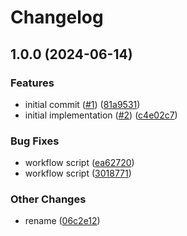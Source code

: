 # Changelog

## 1.0.0 (2024-06-14)


### Features

* initial commit ([#1](https://github.com/nftstorage/cli/issues/1)) ([81a9531](https://github.com/nftstorage/cli/commit/81a9531b4061a52647f586db51eab34f0f92c6db))
* initial implementation ([#2](https://github.com/nftstorage/cli/issues/2)) ([c4e02c7](https://github.com/nftstorage/cli/commit/c4e02c7e5cce341300edec0f1769ec0fe577f8a7))


### Bug Fixes

* workflow script ([ea62720](https://github.com/nftstorage/cli/commit/ea62720d4f0b960355d0d31fd5e709ff16331093))
* workflow script ([3018771](https://github.com/nftstorage/cli/commit/301877180aa2267ea69732156b835212cb4a390f))


### Other Changes

* rename ([06c2e12](https://github.com/nftstorage/cli/commit/06c2e12d7c39ed8431ee4ea315513356d7a55758))
